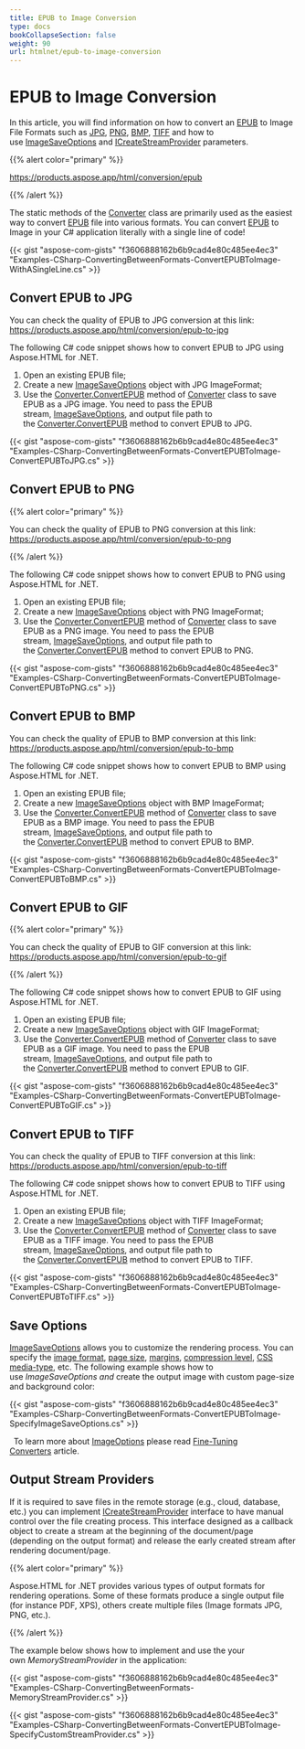 ```yaml
---
title: EPUB to Image Conversion
type: docs
bookCollapseSection: false
weight: 90
url: htmlnet/epub-to-image-conversion
---
```


# **EPUB to Image Conversion**
In this article, you will find information on how to convert an [EPUB](https://en.wikipedia.org/wiki/EPUB) to Image File Formats such as [JPG](https://en.wikipedia.org/wiki/Image_file_formats#JPEG/JFIF), [PNG](https://en.wikipedia.org/wiki/Image_file_formats#PNG), [BMP](https://en.wikipedia.org/wiki/Image_file_formats#BMP), [TIFF](https://en.wikipedia.org/wiki/Image_file_formats#TIFF) and how to use [ImageSaveOptions](https://apireference.aspose.com/net/html/aspose.html.saving/imagesaveoptions) and [ICreateStreamProvider](https://apireference.aspose.com/net/html/aspose.html.io/icreatestreamprovider) parameters.

{{% alert color="primary" %}} 

<https://products.aspose.app/html/conversion/epub>

{{% /alert %}} 

The static methods of the [Converter](https://apireference.aspose.com/net/html/aspose.html.converters/converter) class are primarily used as the easiest way to convert [EPUB](https://en.wikipedia.org/wiki/EPUB) file into various formats. You can convert [EPUB](https://en.wikipedia.org/wiki/EPUB) to Image in your C# application literally with a single line of code!

{{< gist "aspose-com-gists" "f3606888162b6b9cad4e80c485ee4ec3" "Examples-CSharp-ConvertingBetweenFormats-ConvertEPUBToImage-WithASingleLine.cs" >}}
## **Convert EPUB to JPG**
You can check the quality of EPUB to JPG conversion at this link: <https://products.aspose.app/html/conversion/epub-to-jpg>

The following C# code snippet shows how to convert EPUB to JPG using Aspose.HTML for .NET.

1. Open an existing EPUB file;
1. Create a new [ImageSaveOptions](https://apireference.aspose.com/net/html/aspose.html.saving/imagesaveoptions) object with JPG ImageFormat;
1. Use the [Converter.ConvertEPUB](https://apireference.aspose.com/net/html/aspose.html.converters.converter/convertepub/methods/7) method of [Converter](https://apireference.aspose.com/net/html/aspose.html.converters/converter) class to save EPUB as a JPG image. You need to pass the EPUB stream, [ImageSaveOptions](https://apireference.aspose.com/net/html/aspose.html.saving/imagesaveoptions), and output file path to the [Converter.ConvertEPUB](https://apireference.aspose.com/net/html/aspose.html.converters.converter/convertepub/methods/7) method to convert EPUB to JPG.

{{< gist "aspose-com-gists" "f3606888162b6b9cad4e80c485ee4ec3" "Examples-CSharp-ConvertingBetweenFormats-ConvertEPUBToImage-ConvertEPUBToJPG.cs" >}}
## **Convert EPUB to PNG**
{{% alert color="primary" %}} 

You can check the quality of EPUB to PNG conversion at this link: <https://products.aspose.app/html/conversion/epub-to-png>

{{% /alert %}} 

The following C# code snippet shows how to convert EPUB to PNG using Aspose.HTML for .NET.

1. Open an existing EPUB file;
1. Create a new [ImageSaveOptions](https://apireference.aspose.com/net/html/aspose.html.saving/imagesaveoptions) object with PNG ImageFormat;
1. Use the [Converter.ConvertEPUB](https://apireference.aspose.com/net/html/aspose.html.converters.converter/convertepub/methods/7) method of [Converter](https://apireference.aspose.com/net/html/aspose.html.converters/converter) class to save EPUB as a PNG image. You need to pass the EPUB stream, [ImageSaveOptions](https://apireference.aspose.com/net/html/aspose.html.saving/imagesaveoptions), and output file path to the [Converter.ConvertEPUB](https://apireference.aspose.com/net/html/aspose.html.converters.converter/convertepub/methods/7) method to convert EPUB to PNG.

{{< gist "aspose-com-gists" "f3606888162b6b9cad4e80c485ee4ec3" "Examples-CSharp-ConvertingBetweenFormats-ConvertEPUBToImage-ConvertEPUBToPNG.cs" >}}
## **Convert EPUB to BMP**
You can check the quality of EPUB to BMP conversion at this link: <https://products.aspose.app/html/conversion/epub-to-bmp>

The following C# code snippet shows how to convert EPUB to BMP using Aspose.HTML for .NET.

1. Open an existing EPUB file;
1. Create a new [ImageSaveOptions](https://apireference.aspose.com/net/html/aspose.html.saving/imagesaveoptions) object with BMP ImageFormat;
1. Use the [Converter.ConvertEPUB](https://apireference.aspose.com/net/html/aspose.html.converters.converter/convertepub/methods/7) method of [Converter](https://apireference.aspose.com/net/html/aspose.html.converters/converter) class to save EPUB as a BMP image. You need to pass the EPUB stream, [ImageSaveOptions](https://apireference.aspose.com/net/html/aspose.html.saving/imagesaveoptions), and output file path to the [Converter.ConvertEPUB](https://apireference.aspose.com/net/html/aspose.html.converters.converter/convertepub/methods/7) method to convert EPUB to BMP.

{{< gist "aspose-com-gists" "f3606888162b6b9cad4e80c485ee4ec3" "Examples-CSharp-ConvertingBetweenFormats-ConvertEPUBToImage-ConvertEPUBToBMP.cs" >}}
## **Convert EPUB to GIF**


{{% alert color="primary" %}} 

You can check the quality of EPUB to GIF conversion at this link: <https://products.aspose.app/html/conversion/epub-to-gif>

{{% /alert %}} 

The following C# code snippet shows how to convert EPUB to GIF using Aspose.HTML for .NET.

1. Open an existing EPUB file;
1. Create a new [ImageSaveOptions](https://apireference.aspose.com/net/html/aspose.html.saving/imagesaveoptions) object with GIF ImageFormat;
1. Use the [Converter.ConvertEPUB](https://apireference.aspose.com/net/html/aspose.html.converters.converter/convertepub/methods/7) method of [Converter](https://apireference.aspose.com/net/html/aspose.html.converters/converter) class to save EPUB as a GIF image. You need to pass the EPUB stream, [ImageSaveOptions](https://apireference.aspose.com/net/html/aspose.html.saving/imagesaveoptions), and output file path to the [Converter.ConvertEPUB](https://apireference.aspose.com/net/html/aspose.html.converters.converter/convertepub/methods/7) method to convert EPUB to GIF.

{{< gist "aspose-com-gists" "f3606888162b6b9cad4e80c485ee4ec3" "Examples-CSharp-ConvertingBetweenFormats-ConvertEPUBToImage-ConvertEPUBToGIF.cs" >}}
## **Convert EPUB to TIFF**
You can check the quality of EPUB to TIFF conversion at this link: <https://products.aspose.app/html/conversion/epub-to-tiff>

The following C# code snippet shows how to convert EPUB to TIFF using Aspose.HTML for .NET.

1. Open an existing EPUB file;
1. Create a new [ImageSaveOptions](https://apireference.aspose.com/net/html/aspose.html.saving/imagesaveoptions) object with TIFF ImageFormat;
1. Use the [Converter.ConvertEPUB](https://apireference.aspose.com/net/html/aspose.html.converters.converter/convertepub/methods/7) method of [Converter](https://apireference.aspose.com/net/html/aspose.html.converters/converter) class to save EPUB as a TIFF image. You need to pass the EPUB stream, [ImageSaveOptions](https://apireference.aspose.com/net/html/aspose.html.saving/imagesaveoptions), and output file path to the [Converter.ConvertEPUB](https://apireference.aspose.com/net/html/aspose.html.converters.converter/convertepub/methods/7) method to convert EPUB to TIFF.

{{< gist "aspose-com-gists" "f3606888162b6b9cad4e80c485ee4ec3" "Examples-CSharp-ConvertingBetweenFormats-ConvertEPUBToImage-ConvertEPUBToTIFF.cs" >}}
## **Save Options**
[ImageSaveOptions](https://apireference.aspose.com/net/html/aspose.html.saving/imagesaveoptions) allows you to customize the rendering process. You can specify the [image format](https://apireference.aspose.com/net/html/aspose.html.rendering.image/imageformat), [page size](https://apireference.aspose.com/net/html/aspose.html.rendering/renderingoptions/properties/pagesetup), [margins](https://apireference.aspose.com/net/html/aspose.html.drawing/page/properties/margin), [compression level](https://apireference.aspose.com/net/html/aspose.html.rendering.image/compression), [CSS media-type](https://apireference.aspose.com/net/html/aspose.html.rendering/mediatype), etc. The following example shows how to use *ImageSaveOptions and* create the output image with custom page-size and background color:

{{< gist "aspose-com-gists" "f3606888162b6b9cad4e80c485ee4ec3" "Examples-CSharp-ConvertingBetweenFormats-ConvertEPUBToImage-SpecifyImageSaveOptions.cs" >}}

` `To learn more about [ImageOptions](https://apireference.aspose.com/net/html/aspose.html.saving/imagesaveoptions) please read [Fine-Tuning Converters](/htmlnet/fine-tuning-converters) article.
## **Output Stream Providers**
If it is required to save files in the remote storage (e.g., cloud, database, etc.) you can implement [ICreateStreamProvider](https://apireference.aspose.com/net/html/aspose.html.io/icreatestreamprovider) interface to have manual control over the file creating process. This interface designed as a callback object to create a stream at the beginning of the document/page (depending on the output format) and release the early created stream after rendering document/page.

{{% alert color="primary" %}} 

Aspose.HTML for .NET provides various types of output formats for rendering operations. Some of these formats produce a single output file (for instance PDF, XPS), others create multiple files (Image formats JPG, PNG, etc.).

{{% /alert %}} 

The example below shows how to implement and use the your own *MemoryStreamProvider* in the application:

{{< gist "aspose-com-gists" "f3606888162b6b9cad4e80c485ee4ec3" "Examples-CSharp-ConvertingBetweenFormats-MemoryStreamProvider.cs" >}}

{{< gist "aspose-com-gists" "f3606888162b6b9cad4e80c485ee4ec3" "Examples-CSharp-ConvertingBetweenFormats-ConvertEPUBToImage-SpecifyCustomStreamProvider.cs" >}}
